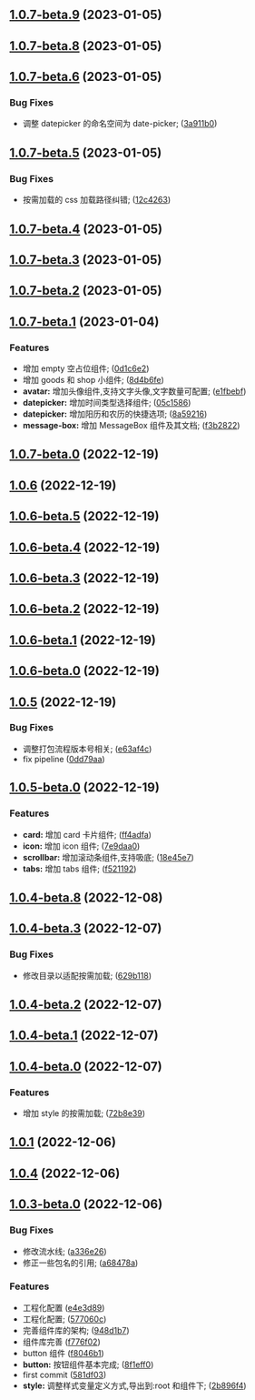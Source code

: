 ## [1.0.7-beta.9](https://gitee.com/creektech/xishui-ui/compare/v1.0.7-beta.8...v1.0.7-beta.9) (2023-01-05)

## [1.0.7-beta.8](https://gitee.com/creektech/xishui-ui/compare/v1.0.7-beta.6...v1.0.7-beta.8) (2023-01-05)

## [1.0.7-beta.6](https://gitee.com/creektech/xishui-ui/compare/v1.0.7-beta.5...v1.0.7-beta.6) (2023-01-05)

### Bug Fixes

- 调整 datepicker 的命名空间为 date-picker; ([3a911b0](https://gitee.com/creektech/xishui-ui/commits/3a911b008b54f0e2c8f81b796c48b884cb73aecc))

## [1.0.7-beta.5](https://gitee.com/creektech/xishui-ui/compare/v1.0.7-beta.4...v1.0.7-beta.5) (2023-01-05)

### Bug Fixes

- 按需加载的 css 加载路径纠错; ([12c4263](https://gitee.com/creektech/xishui-ui/commits/12c426315f8dfa6c7dad389d53cc1bd8ffa34e3a))

## [1.0.7-beta.4](https://gitee.com/creektech/xishui-ui/compare/v1.0.7-beta.3...v1.0.7-beta.4) (2023-01-05)

## [1.0.7-beta.3](https://gitee.com/creektech/xishui-ui/compare/v1.0.7-beta.2...v1.0.7-beta.3) (2023-01-05)

## [1.0.7-beta.2](https://gitee.com/creektech/xishui-ui/compare/v1.0.7-beta.1...v1.0.7-beta.2) (2023-01-05)

## [1.0.7-beta.1](https://gitee.com/creektech/xishui-ui/compare/v1.0.7-beta.0...v1.0.7-beta.1) (2023-01-04)

### Features

- 增加 empty 空占位组件; ([0d1c6e2](https://gitee.com/creektech/xishui-ui/commits/0d1c6e21a5ff34ec8c615f48d01564ed2504fb9a))
- 增加 goods 和 shop 小组件; ([8d4b6fe](https://gitee.com/creektech/xishui-ui/commits/8d4b6fe1493589e1e57c3fda54b5fa1110b7e4a1))
- **avatar:** 增加头像组件,支持文字头像,文字数量可配置; ([e1fbebf](https://gitee.com/creektech/xishui-ui/commits/e1fbebf2779c4fe90f4c9d0414bc241d7da94380))
- **datepicker:** 增加时间类型选择组件; ([05c1586](https://gitee.com/creektech/xishui-ui/commits/05c15866a36a03b6268b6f2b377ecc83db301904))
- **datepicker:** 增加阳历和农历的快捷选项; ([8a59216](https://gitee.com/creektech/xishui-ui/commits/8a5921635c76591d3191c8eb03dce23d11025434))
- **message-box:** 增加 MessageBox 组件及其文档; ([f3b2822](https://gitee.com/creektech/xishui-ui/commits/f3b2822d23c3a6bb225f729577576d75ef7c807a))

## [1.0.7-beta.0](https://gitee.com/creektech/xishui-ui/compare/v1.0.6...v1.0.7-beta.0) (2022-12-19)

## [1.0.6](https://gitee.com/creektech/xishui-ui/compare/v1.0.6-beta.5...v1.0.6) (2022-12-19)

## [1.0.6-beta.5](https://gitee.com/creektech/xishui-ui/compare/v1.0.6-beta.4...v1.0.6-beta.5) (2022-12-19)

## [1.0.6-beta.4](https://gitee.com/creektech/xishui-ui/compare/v1.0.6-beta.3...v1.0.6-beta.4) (2022-12-19)

## [1.0.6-beta.3](https://gitee.com/creektech/xishui-ui/compare/v1.0.6-beta.2...v1.0.6-beta.3) (2022-12-19)

## [1.0.6-beta.2](https://gitee.com/creektech/xishui-ui/compare/v1.0.6-beta.1...v1.0.6-beta.2) (2022-12-19)

## [1.0.6-beta.1](https://gitee.com/creektech/xishui-ui/compare/v1.0.6-beta.0...v1.0.6-beta.1) (2022-12-19)

## [1.0.6-beta.0](https://gitee.com/creektech/xishui-ui/compare/v1.0.5...v1.0.6-beta.0) (2022-12-19)

## [1.0.5](https://gitee.com/creektech/xishui-ui/compare/v1.0.5-beta.0...v1.0.5) (2022-12-19)

### Bug Fixes

- 调整打包流程版本号相关; ([e63af4c](https://gitee.com/creektech/xishui-ui/commits/e63af4c9a0a6c97833269755a88ef6ed876d5ac4))
- fix pipeline ([0dd79aa](https://gitee.com/creektech/xishui-ui/commits/0dd79aab6aaf0c9c66cfcf43780d3b885bc94fab))

## [1.0.5-beta.0](https://gitee.com/creektech/xishui-ui/compare/v1.0.4-beta.8...v1.0.5-beta.0) (2022-12-19)

### Features

- **card:** 增加 card 卡片组件; ([ff4adfa](https://gitee.com/creektech/xishui-ui/commits/ff4adfa106f1f25156632421f589a02b8ac97330))
- **icon:** 增加 icon 组件; ([7e9daa0](https://gitee.com/creektech/xishui-ui/commits/7e9daa05c5c60b2b31002ee32d763609a4b662f9))
- **scrollbar:** 增加滚动条组件,支持吸底; ([18e45e7](https://gitee.com/creektech/xishui-ui/commits/18e45e797b877ae29b07afeac6dcb097197f2bc7))
- **tabs:** 增加 tabs 组件; ([f521192](https://gitee.com/creektech/xishui-ui/commits/f52119221cf7c19b4177f36bdf0a0d8910578a9c))

## [1.0.4-beta.8](https://gitee.com/creektech/xishui-ui/compare/v1.0.4-beta.3...v1.0.4-beta.8) (2022-12-08)

## [1.0.4-beta.3](https://gitee.com/creektech/xishui-ui/compare/v1.0.4-beta.2...v1.0.4-beta.3) (2022-12-07)

### Bug Fixes

- 修改目录以适配按需加载; ([629b118](https://gitee.com/creektech/xishui-ui/commits/629b11863088ad1f51028e2d4fe2043a81675ec1))

## [1.0.4-beta.2](https://gitee.com/creektech/xishui-ui/compare/v1.0.4-beta.1...v1.0.4-beta.2) (2022-12-07)

## [1.0.4-beta.1](https://gitee.com/creektech/xishui-ui/compare/v1.0.4-beta.0...v1.0.4-beta.1) (2022-12-07)

## [1.0.4-beta.0](https://gitee.com/creektech/xishui-ui/compare/v1.0.1...v1.0.4-beta.0) (2022-12-07)

### Features

- 增加 style 的按需加载; ([72b8e39](https://gitee.com/creektech/xishui-ui/commits/72b8e39cc53ab37e905e90d33b8c672ad4b684c3))

## [1.0.1](https://gitee.com/creektech/xishui-ui/compare/v1.0.4...v1.0.1) (2022-12-06)

## [1.0.4](https://gitee.com/creektech/xishui-ui/compare/v1.0.3-beta.0...v1.0.4) (2022-12-06)

## [1.0.3-beta.0](https://gitee.com/creektech/xishui-ui/compare/581df031a0f97e2c9f856218fecf0647652e2746...v1.0.3-beta.0) (2022-12-06)

### Bug Fixes

- 修改流水线; ([a336e26](https://gitee.com/creektech/xishui-ui/commits/a336e2680b6b27b986f116c33ea24a95b1d009a6))
- 修正一些包名的引用; ([a68478a](https://gitee.com/creektech/xishui-ui/commits/a68478ac3ff92dafe4fca9a2f929194aed4371f5))

### Features

- 工程化配置 ([e4e3d89](https://gitee.com/creektech/xishui-ui/commits/e4e3d894dbd9955822717737a0e6458d57cbf674))
- 工程化配置; ([577060c](https://gitee.com/creektech/xishui-ui/commits/577060c9df4f173812bc5005a9f51810cda463c2))
- 完善组件库的架构; ([948d1b7](https://gitee.com/creektech/xishui-ui/commits/948d1b7bc78aedb9500d36a83a064cb782b055d9))
- 组件库完善 ([f776f02](https://gitee.com/creektech/xishui-ui/commits/f776f023ab026a02af1fbb530365b71a9b002824))
- button 组件 ([f8046b1](https://gitee.com/creektech/xishui-ui/commits/f8046b1c6c5387bc05b485b294f76b1f80a2bf15))
- **button:** 按钮组件基本完成; ([8f1eff0](https://gitee.com/creektech/xishui-ui/commits/8f1eff0d4476fba6441512f6ba61484d0c9b6902))
- first commit ([581df03](https://gitee.com/creektech/xishui-ui/commits/581df031a0f97e2c9f856218fecf0647652e2746))
- **style:** 调整样式变量定义方式,导出到:root 和组件下; ([2b896f4](https://gitee.com/creektech/xishui-ui/commits/2b896f49f24e985440994067be22437f2ceaa0c6))
